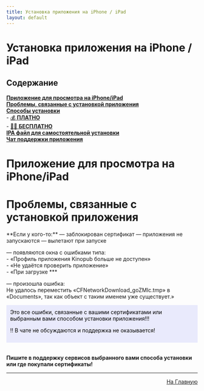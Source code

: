```yaml
---
title: Установка приложения на iPhone / iPad
layout: default
---
```

# Установка приложения на iPhone / iPad


<h2 id="toc">Содержание</h2>

[**Приложение для просмотра на iPhone/iPad**](#1)  
[**Проблемы, связанные с установкой приложения**](#2)  
[**Способы установки**](#3)  
    - [💰 **ПЛАТНО**](#3-1)  
    - [🏴‍☠️ **БЕСПЛАТНО**](#3-2)  
[**IPA файл для самостоятельной установки**](#4)  
[**Чат поддержки приложения**](#5)  



<h1 id="1">Приложение для просмотра на iPhone/iPad</h1>

<h1 id="2">Проблемы, связанные с установкой приложения</h1>
**Если у кого-то:**  
— заблокирован сертификат  
— приложения не запускаются  
— вылетают при запуске  

— появляются окна с ошибками типа:  
    - «Профиль приложения Kinopub больше не доступен»  
    - «Не удаётся проверить приложение»  
    - «При загрузке ***  
   
— произошла ошибка:  
    Не удалось переместить «CFNetworkDownload_goZMIc.tmp» в «Documents», так как объект с таким именем уже существует.»

<div style="background-color: #E9EAFC; color: #000000; padding: 10px;">
Это все ошибки, связанные с вашими сертификатами или выбранным вами способом установки приложения!!!  

‼️ В чате не обсуждаются и поддержка не оказывается!</div><br>

**Пишите в поддержку сервисов выбранного вами способа установки или где покупали сертификаты!**

---
<p  align="right"><a href="https://lazykpub.github.io/Lazykpub">На Главную</a></p>
